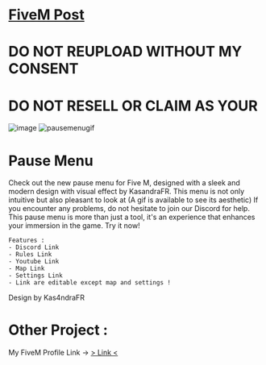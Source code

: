 # [FiveM Post](https://forum.cfx.re/t/free-pause-menu-standalone-esx-qbcore/5208711)
# DO NOT REUPLOAD WITHOUT MY CONSENT
# DO NOT RESELL OR CLAIM AS YOUR

![image](https://github.com/Bast1enFR/PauseMenu/assets/143691938/fe791124-2470-4441-9652-a4bd7e1e75f5)
![pausemenugif](https://github.com/Bast1enFR/PauseMenu/assets/143691938/495a2040-71dd-476c-b1c1-dc1adf0dbcb4)

# Pause Menu
Check out the new pause menu for Five M, designed with a sleek and modern design with visual effect by KasandraFR. 
This menu is not only intuitive but also pleasant to look at (A gif is available to see its aesthetic) 
If you encounter any problems, do not hesitate to join our Discord for help. 
This pause menu is more than just a tool, it's an experience that enhances your immersion in the game. 
Try it now!

```
Features :
- Discord Link
- Rules Link
- Youtube Link
- Map Link
- Settings Link
- Link are editable except map and settings !
```

Design by Kas4ndraFR

# Other Project :
My FiveM Profile Link -> [> Link <](https://forum.cfx.re/u/bast1enfr/activity/topics)


